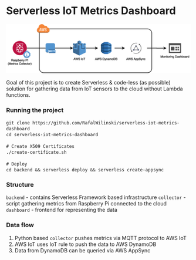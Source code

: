 # Serverless IoT Metrics Dashboard

![Serverless IoT Metrics Dashboard](assets/rpi-iot-serverless.png?raw=true "Serverless IoT Metrics Dashboard")

Goal of this project is to create Serverless & code-less (as possible) solution for gathering data from IoT sensors to the cloud without Lambda functions.

### Running the project
```
git clone https://github.com/RafalWilinski/serverless-iot-metrics-dashboard
cd serverless-iot-metrics-dashboard

# Create X509 Certificates
./create-certificate.sh

# Deploy
cd backend && serverless deploy && serverless create-appsync
```

### Structure
`backend` - contains Serverless Framework based infrastructure
`collector` - script gathering metrics from Raspberry Pi connected to the cloud
`dashboard` - frontend for representing the data

### Data flow
1. Python based `collector` pushes metrics via MQTT protocol to AWS IoT
2. AWS IoT uses IoT rule to push the data to AWS DynamoDB
3. Data from DynamoDB can be queried via AWS AppSync
